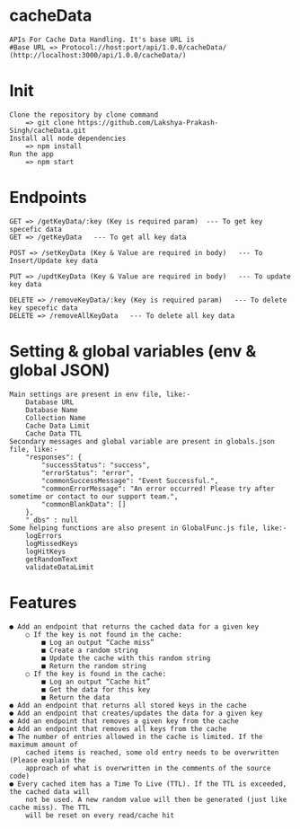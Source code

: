 # cacheData
 	APIs For Cache Data Handling. It's base URL is 
	#Base URL => Protocol://host:port/api/1.0.0/cacheData/ (http://localhost:3000/api/1.0.0/cacheData/)

# Init
	Clone the repository by clone command
		=> git clone https://github.com/Lakshya-Prakash-Singh/cacheData.git
	Install all node dependencies
		=> npm install
	Run the app
		=> npm start

# Endpoints
	GET => /getKeyData/:key (Key is required param)  --- To get key specefic data
	GET => /getKeyData   --- To get all key data
	
	POST => /setKeyData (Key & Value are required in body)   --- To Insert/Update key data
	
	PUT => /updtKeyData (Key & Value are required in body)   --- To update key data
	
	DELETE => /removeKeyData/:key (Key is required param)   --- To delete key specefic data
	DELETE => /removeAllKeyData   --- To delete all key data
	

# Setting & global variables (env & global JSON)
	Main settings are present in env file, like:-
		Database URL
		Database Name
		Collection Name
		Cache Data Limit
		Cache Data TTL
	Secondary messages and global variable are present in globals.json file, like:-
		"responses": {
			"successStatus": "success",
			"errorStatus": "error",
			"commonSuccessMessage": "Event Successful.",
			"commonErrorMessage": "An error occurred! Please try after sometime or contact to our support team.",
			"commonBlankData": []
		},
		"_dbs" : null
	Some helping functions are also present in GlobalFunc.js file, like:-
		logErrors
		logMissedKeys
		logHitKeys
		getRandomText
		validateDataLimit

# Features
	● Add an endpoint that returns the cached data for a given key
		○ If the key is not found in the cache:
			■ Log an output “Cache miss”
			■ Create a random string
			■ Update the cache with this random string
			■ Return the random string
		○ If the key is found in the cache:
			■ Log an output “Cache hit”
			■ Get the data for this key
			■ Return the data
	● Add an endpoint that returns all stored keys in the cache
	● Add an endpoint that creates/updates the data for a given key
	● Add an endpoint that removes a given key from the cache
	● Add an endpoint that removes all keys from the cache
	● The number of entries allowed in the cache is limited. If the maximum amount of
		cached items is reached, some old entry needs to be overwritten (Please explain the
		approach of what is overwritten in the comments of the source code)
	● Every cached item has a Time To Live (TTL). If the TTL is exceeded, the cached data will
		not be used. A new random value will then be generated (just like cache miss). The TTL
		will be reset on every read/cache hit
